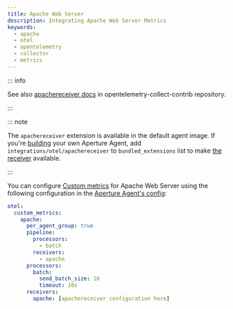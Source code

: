 ```yaml
---
title: Apache Web Server
description: Integrating Apache Web Server Metrics
keywords:
  - apache
  - otel
  - opentelemetry
  - collector
  - metrics
---
```


::: info

See also [apachereceiver docs][receiver] in opentelemetry-collect-contrib
repository.

:::

::: note

The `apachereceiver` extension is available in the default agent image. If
you're [building][build] your own Aperture Agent, add
`integrations/otel/apachereceiver` to `bundled_extensions` list to make [the
receiver][receiver] available.

:::

You can configure [Custom metrics][custom-metrics] for Apache Web Server using
the following configuration in the [Aperture Agent's config][agent-config]:

```yaml
otel:
  custom_metrics:
    apache:
      per_agent_group: true
      pipeline:
        processors:
          - batch
        receivers:
          - apache
      processors:
        batch:
          send_batch_size: 10
          timeout: 10s
      receivers:
        apache: [apachereceiver configuration here]
```

[build]: /reference/aperturectl/build/agent/agent.md
[receiver]:
  https://github.com/open-telemetry/opentelemetry-collector-contrib/tree/main/receiver/apachereceiver
[custom-metrics]: /reference/configuration/agent.md#custom-metrics-config
[agent-config]: /reference/configuration/agent.md#agent-o-t-e-l-config
